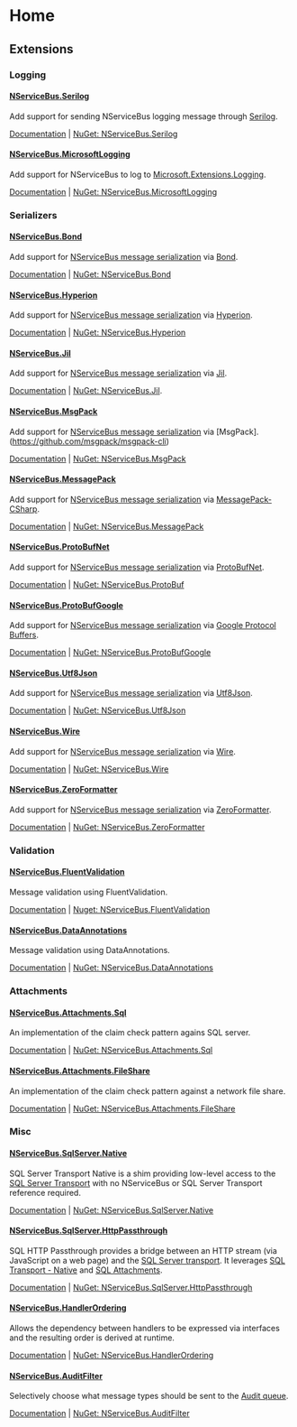 # Home


## Extensions


### Logging


#### [NServiceBus.Serilog](/NServiceBusExtensions/NServiceBus.Serilog)

Add support for sending NServiceBus logging message through [Serilog](https://serilog.net/).

[Documentation](https://docs.particular.net/nuget/NServiceBus.Serilog) | [NuGet: NServiceBus.Serilog](https://nuget.org/packages/NServiceBus.Serilog/)


#### [NServiceBus.MicrosoftLogging](/NServiceBusExtensions/NServiceBus.MicrosoftLogging)

Add support for NServiceBus to log to [Microsoft.Extensions.Logging](https://github.com/aspnet/Logging).

[Documentation](https://docs.particular.net/nuget/NServiceBus.MicrosoftLogging) | [NuGet: NServiceBus.MicrosoftLogging](https://nuget.org/packages/NServiceBus.MicrosoftLogging/)


### Serializers


#### [NServiceBus.Bond](/NServiceBusExtensions/NServiceBus.Bond)

Add support for [NServiceBus message serialization](https://docs.particular.net/nservicebus/serialization/) via [Bond](https://microsoft.github.io/bond/manual/bond_cs.html).

[Documentation](https://docs.particular.net/nuget/NServiceBus.Bond) | [NuGet: NServiceBus.Bond](https://nuget.org/packages/NServiceBus.Bond/)


#### [NServiceBus.Hyperion](/NServiceBusExtensions/NServiceBus.Hyperion)

Add support for [NServiceBus message serialization](https://docs.particular.net/nservicebus/serialization/) via [Hyperion](https://github.com/akkadotnet/Hyperion).

[Documentation](https://docs.particular.net/nuget/NServiceBus.Hyperion) | [NuGet: NServiceBus.Hyperion](https://nuget.org/packages/NServiceBus.Hyperion/)


#### [NServiceBus.Jil](/NServiceBusExtensions/NServiceBus.Jil)

Add support for [NServiceBus message serialization](https://docs.particular.net/nservicebus/serialization/) via [Jil](https://github.com/kevin-montrose/Jil).

[Documentation](https://docs.particular.net/nuget/NServiceBus.Jil) | [NuGet: NServiceBus.Jil](https://nuget.org/packages/NServiceBus.Jil/).


#### [NServiceBus.MsgPack](/NServiceBusExtensions/NServiceBus.MsgPack)

Add support for [NServiceBus message serialization](https://docs.particular.net/nservicebus/serialization/) via [MsgPack].(https://github.com/msgpack/msgpack-cli)

[Documentation](https://docs.particular.net/nuget/NServiceBus.MsgPack) | [NuGet: NServiceBus.MsgPack](https://nuget.org/packages/NServiceBus.MsgPack/)


#### [NServiceBus.MessagePack](/NServiceBusExtensions/NServiceBus.MessagePack)

Add support for [NServiceBus message serialization](https://docs.particular.net/nservicebus/serialization/) via [MessagePack-CSharp](https://github.com/neuecc/MessagePack-CSharp).

[Documentation](https://docs.particular.net/nuget/NServiceBus.MessagePack) | [NuGet: NServiceBus.MessagePack](https://nuget.org/packages/NServiceBus.MessagePack/)


#### [NServiceBus.ProtoBufNet](/NServiceBusExtensions/NServiceBus.ProtoBufNet)

Add support for [NServiceBus message serialization](https://docs.particular.net/nservicebus/serialization/) via [ProtoBufNet](https://github.com/mgravell/protobuf-net).

[Documentation](https://docs.particular.net/nuget/NServiceBus.ProtoBuf) | [NuGet: NServiceBus.ProtoBuf](https://nuget.org/packages/NServiceBus.ProtoBuf/)


#### [NServiceBus.ProtoBufGoogle](/NServiceBusExtensions/NServiceBus.ProtoBufGoogle)

Add support for [NServiceBus message serialization](https://docs.particular.net/nservicebus/serialization/) via [Google Protocol Buffers](https://developers.google.com/protocol-buffers/docs/reference/csharp-generated).

[Documentation](https://docs.particular.net/nuget/NServiceBus.ProtoBufGoogle) | [NuGet: NServiceBus.ProtoBufGoogle](https://nuget.org/packages/NServiceBus.ProtoBufGoogle/)


#### [NServiceBus.Utf8Json](/NServiceBusExtensions/NServiceBus.Utf8Json)

Add support for [NServiceBus message serialization](https://docs.particular.net/nservicebus/serialization/) via [Utf8Json](https://github.com/neuecc/Utf8Json).

[Documentation](https://docs.particular.net/nuget/NServiceBus.Utf8Json) | [NuGet: NServiceBus.Utf8Json](https://nuget.org/packages/NServiceBus.Utf8Json/)


#### [NServiceBus.Wire](/NServiceBusExtensions/NServiceBus.Wire)

Add support for [NServiceBus message serialization](https://docs.particular.net/nservicebus/serialization/) via [Wire](https://github.com/rogeralsing/Wire).

[Documentation](https://docs.particular.net/nuget/NServiceBus.Wire) | [NuGet: NServiceBus.Wire](https://nuget.org/packages/NServiceBus.Wire/)


#### [NServiceBus.ZeroFormatter](/NServiceBusExtensions/NServiceBus.ZeroFormatter)

Add support for [NServiceBus message serialization](https://docs.particular.net/nservicebus/serialization/) via [ZeroFormatter](https://github.com/neuecc/ZeroFormatter).

[Documentation](https://docs.particular.net/nuget/NServiceBus.ZeroFormatter) | [NuGet: NServiceBus.ZeroFormatter](https://nuget.org/packages/NServiceBus.ZeroFormatter/)


### Validation

#### [NServiceBus.FluentValidation](/NServiceBusExtensions/NServiceBus.Validation#nservicebusfluentvalidation)

Message validation using FluentValidation.

[Documentation](https://docs.particular.net/nuget/NServiceBus.DataAnnotations) | [Nuget: NServiceBus.FluentValidation](https://nuget.org/packages/NServiceBus.FluentValidation/) 


#### [NServiceBus.DataAnnotations](/NServiceBusExtensions/NServiceBus.Validation#nservicebusdataannotations)

Message validation using DataAnnotations.

[Documentation](https://docs.particular.net/nuget/NServiceBus.DataAnnotations) | [NuGet: NServiceBus.DataAnnotations](https://nuget.org/packages/NServiceBus.DataAnnotations/)


### Attachments


#### [NServiceBus.Attachments.Sql](/NServiceBusExtensions/NServiceBus.Attachments#sql)

An implementation of the claim check pattern agains SQL server.

[Documentation](https://docs.particular.net/nuget/NServiceBus.Attachments.Sql) | [NuGet: NServiceBus.Attachments.Sql](https://nuget.org/packages/NServiceBus.Attachments.Sql/)


#### [NServiceBus.Attachments.FileShare](/NServiceBusExtensions/NServiceBus.Attachments#FileShare)

An implementation of the claim check pattern against a network file share.

[Documentation](https://docs.particular.net/nuget/NServiceBus.Attachments.FileShare) | [NuGet: NServiceBus.Attachments.FileShare](https://nuget.org/packages/NServiceBus.Attachments.FileShare/)


### Misc


#### [NServiceBus.SqlServer.Native](https://github.com/NServiceBusExtensions/NServiceBus.Native#sqlservernative)

SQL Server Transport Native is a shim providing low-level access to the [SQL Server Transport](https://docs.particular.net/transports/sql/) with no NServiceBus or SQL Server Transport reference required. 

[Documentation](https://nuget.org/packages/NServiceBus.SqlServer.Native) | [NuGet: NServiceBus.SqlServer.Native](https://nuget.org/packages/NServiceBus.SqlServer.Native/)


#### [NServiceBus.SqlServer.HttpPassthrough](https://github.com/NServiceBusExtensions/NServiceBus.Native#sqlserverhttppassthrough)

SQL HTTP Passthrough provides a bridge between an HTTP stream (via JavaScript on a web page) and the [SQL Server transport](https://docs.particular.net/transports/sql/). It leverages [SQL Transport - Native](https://docs.particular.net/transports/sql/sql-native.md) and [SQL Attachments](https://docs.particular.net/nservicebus/messaging/attachments-sql.md).

[Documentation](https://docs.particular.net/nuget/NServiceBus.SqlServer.HttpPassthrough) | [NuGet: NServiceBus.SqlServer.HttpPassthrough](https://nuget.org/packages/NServiceBus.SqlServer.HttpPassthrough/)


#### [NServiceBus.HandlerOrdering](/NServiceBusExtensions/NServiceBus.HandlerOrdering)

Allows the dependency between handlers to be expressed via interfaces and the resulting order is derived at runtime.

[Documentation](https://docs.particular.net/nuget/NServiceBus.HandlerOrdering) | [NuGet: NServiceBus.HandlerOrdering](https://nuget.org/packages/NServiceBus.HandlerOrdering/)


#### [NServiceBus.AuditFilter](/NServiceBusExtensions/NServiceBus.AuditFilter)

Selectively choose what message types should be sent to the [Audit queue](https://docs.particular.net/nservicebus/operations/auditing).

[Documentation](https://docs.particular.net/nuget/NServiceBus.AuditFilter) | [NuGet: NServiceBus.AuditFilter](https://nuget.org/packages/NServiceBus.AuditFilter/)